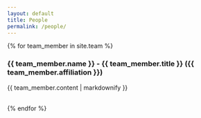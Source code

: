 ```yaml
---
layout: default
title: People
permalink: /people/
---   
```

{% for team_member in site.team %}
  <h3>{{ team_member.name }} - {{ team_member.title }} ({{ team_member.affiliation }})</h3>
  <p>{{ team_member.content | markdownify }}</p>
  <br>
{% endfor %}
